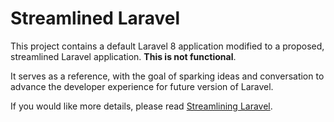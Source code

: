 # Streamlined Laravel
This project contains a default Laravel 8 application modified to a proposed, streamlined Laravel application. **This is not functional**.

It serves as a reference, with the goal of sparking ideas and conversation to advance the developer experience for future version of Laravel.

If you would like more details, please read [Streamlining Laravel](https://jasonmccreary.me/articles/changes-to-streamline-laravel/).
